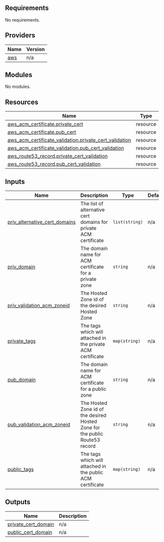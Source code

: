 ## Requirements

No requirements.

## Providers

| Name | Version |
|------|---------|
| <a name="provider_aws"></a> [aws](#provider\_aws) | n/a |

## Modules

No modules.

## Resources

| Name | Type |
|------|------|
| [aws_acm_certificate.private_cert](https://registry.terraform.io/providers/hashicorp/aws/latest/docs/resources/acm_certificate) | resource |
| [aws_acm_certificate.pub_cert](https://registry.terraform.io/providers/hashicorp/aws/latest/docs/resources/acm_certificate) | resource |
| [aws_acm_certificate_validation.private_cert_validation](https://registry.terraform.io/providers/hashicorp/aws/latest/docs/resources/acm_certificate_validation) | resource |
| [aws_acm_certificate_validation.pub_cert_validation](https://registry.terraform.io/providers/hashicorp/aws/latest/docs/resources/acm_certificate_validation) | resource |
| [aws_route53_record.private_cert_validation](https://registry.terraform.io/providers/hashicorp/aws/latest/docs/resources/route53_record) | resource |
| [aws_route53_record.pub_cert_validation](https://registry.terraform.io/providers/hashicorp/aws/latest/docs/resources/route53_record) | resource |

## Inputs

| Name | Description | Type | Default | Required |
|------|-------------|------|---------|:--------:|
| <a name="input_priv_alternative_cert_domains"></a> [priv\_alternative\_cert\_domains](#input\_priv\_alternative\_cert\_domains) | The list of alternative cert domains for private ACM certificate | `list(string)` | n/a | yes |
| <a name="input_priv_domain"></a> [priv\_domain](#input\_priv\_domain) | The domain name for ACM certificate for a private zone | `string` | n/a | yes |
| <a name="input_priv_validation_acm_zoneid"></a> [priv\_validation\_acm\_zoneid](#input\_priv\_validation\_acm\_zoneid) | The Hosted Zone id of the desired Hosted Zone | `string` | n/a | yes |
| <a name="input_private_tags"></a> [private\_tags](#input\_private\_tags) | The tags which will attached in the private ACM certificate | `map(string)` | n/a | yes |
| <a name="input_pub_domain"></a> [pub\_domain](#input\_pub\_domain) | The domain name for ACM certificate for a public zone | `string` | n/a | yes |
| <a name="input_pub_validation_acm_zoneid"></a> [pub\_validation\_acm\_zoneid](#input\_pub\_validation\_acm\_zoneid) | The Hosted Zone id of the desired Hosted Zone for the public Route53 record | `string` | n/a | yes |
| <a name="input_public_tags"></a> [public\_tags](#input\_public\_tags) | The tags which will attached in the public ACM certificate | `map(string)` | n/a | yes |

## Outputs

| Name | Description |
|------|-------------|
| <a name="output_private_cert_domain"></a> [private\_cert\_domain](#output\_private\_cert\_domain) | n/a |
| <a name="output_public_cert_domain"></a> [public\_cert\_domain](#output\_public\_cert\_domain) | n/a |
